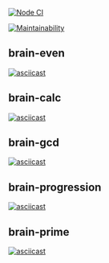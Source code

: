 [![Node CI](https://github.com/Andrey2gri/frontend-project-lvl1/workflows/Node%20CI/badge.svg)](https://github.com/Andrey2gri/frontend-project-lvl1/actions)

[![Maintainability](https://api.codeclimate.com/v1/badges/a99a88d28ad37a79dbf6/maintainability)](https://codeclimate.com/github/codeclimate/codeclimate/maintainability)


## brain-even
[![asciicast](https://asciinema.org/a/h6AMQ4PgjY9JKhaYKAaCAfQsI.svg)](https://asciinema.org/a/h6AMQ4PgjY9JKhaYKAaCAfQsI?speed=4)

## brain-calc
[![asciicast](https://asciinema.org/a/IlyzQ5MqBeKtiua4b7VxbMLRa.svg)](https://asciinema.org/a/IlyzQ5MqBeKtiua4b7VxbMLRa?speed=4)

## brain-gcd
[![asciicast](https://asciinema.org/a/l8yvi6nd3qO6cWLSl67XS1kJs.svg)](https://asciinema.org/a/l8yvi6nd3qO6cWLSl67XS1kJs?speed=4)

## brain-progression
[![asciicast](https://asciinema.org/a/tmmF3W65I0rcTWX181dea1J2G.svg)](https://asciinema.org/a/tmmF3W65I0rcTWX181dea1J2G?speed=4)

## brain-prime
[![asciicast](https://asciinema.org/a/uSqcX5zE96M5LDvzxgsk7JoGf.svg)](https://asciinema.org/a/uSqcX5zE96M5LDvzxgsk7JoGf?speed=4)